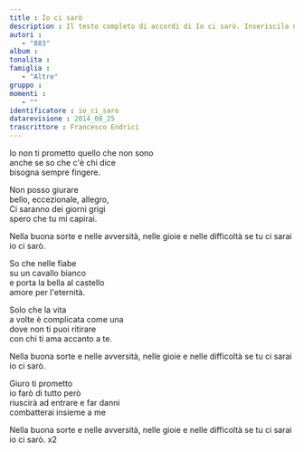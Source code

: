 ```yaml
--- 
title : Io ci sarò
description : Il testo completo di accordi di Io ci sarò. Inseriscila nel tuo canzoniere!
autori : 
   - "883"
album : 
tonalita : 
famiglia : 
   - "Altre"
gruppo : 
momenti : 
   - ""
identificatore : io_ci_saro
datarevisione : 2014_08_25
trascrittore : Francesco Endrici
--- 
```




Io non ti prometto 
quello che non sono  
anche se so che c'è chi dice  
bisogna sempre fingere. 


Non posso giurare  
bello, eccezionale, allegro,  
Ci saranno dei giorni grigi  
spero che tu mi capirai. 


Nella buona sorte e nelle avversità, 
nelle gioie e nelle difficoltà 
se tu ci sarai io ci sarò. 


So che nelle fiabe  
su un cavallo bianco  
e porta la bella al castello  
amore per l'eternità. 


Solo che la vita  
a volte è complicata come una  
dove non ti puoi ritirare  
con chi ti ama accanto a te. 


Nella buona sorte e nelle avversità, 
nelle gioie e nelle difficoltà 
se tu ci sarai io ci sarò. 


Giuro ti prometto  
io farò di tutto però  
riuscirà ad entrare e far danni  
combatterai insieme a me  


Nella buona sorte e nelle avversità, 
nelle gioie e nelle difficoltà 
se tu ci sarai io ci sarò. x2


